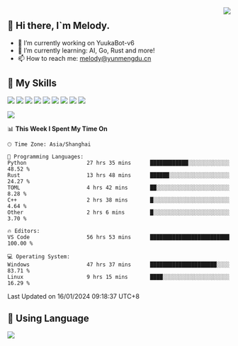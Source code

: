 <a href="#">
  <img align="right" src="https://github-readme-stats.vercel.app/api?username=melodyyuuka&count_private=true&show_icons=true" />
</a>

## **👋 Hi there, I`m Melody.**

- 🔭 I’m currently working on YuukaBot-v6
- 🌱 I’m currently learning: AI, Go, Rust and more!
- 📫 How to reach me: melody@yunmengdu.cn

## 🌟 **My Skills** 

![](https://img.shields.io/badge/-Python-3e74a2?style=flat-square&logo=Python&logoColor=fff)
![](https://img.shields.io/badge/-Java-007396?style=flat-square&logo=OpenJDK&logoColor=fff)
![](https://img.shields.io/badge/-Node.js-339933?style=flat-square&logo=Node.js&logoColor=fff)
![](https://img.shields.io/badge/-Git-f05032?style=flat-square&logo=git&logoColor=fff)
![](https://img.shields.io/badge/-PostgreSQL-4169e1?style=flat-square&logo=PostgreSQL&logoColor=fff)
![](https://img.shields.io/badge/-Rust-000000?style=flat-square&logo=rust&logoColor=fff)
![](https://img.shields.io/badge/-VSCode-007acc?style=flat-square&logo=Visual-Studio-Code&logoColor=fff)
![](https://img.shields.io/badge/-FastAPI-009688?style=flat-square&logo=FastAPI&logoColor=fff)
![](https://img.shields.io/badge/-Linux-000000?style=flat-square&logo=Linux&logoColor=fff)


![](https://wakatime.com/badge/user/fa6dc0e2-47c5-4d2d-ae45-69fec6f2122c.svg)

<!--START_SECTION:waka-->
📊 **This Week I Spent My Time On** 

```text
🕑︎ Time Zone: Asia/Shanghai

💬 Programming Languages: 
Python                   27 hrs 35 mins      ████████████░░░░░░░░░░░░░   48.52 % 
Rust                     13 hrs 48 mins      ██████░░░░░░░░░░░░░░░░░░░   24.27 % 
TOML                     4 hrs 42 mins       ██░░░░░░░░░░░░░░░░░░░░░░░    8.28 % 
C++                      2 hrs 38 mins       █░░░░░░░░░░░░░░░░░░░░░░░░    4.64 % 
Other                    2 hrs 6 mins        █░░░░░░░░░░░░░░░░░░░░░░░░    3.70 % 

🔥 Editors: 
VS Code                  56 hrs 53 mins      █████████████████████████   100.00 % 

💻 Operating System: 
Windows                  47 hrs 37 mins      █████████████████████░░░░   83.71 % 
Linux                    9 hrs 15 mins       ████░░░░░░░░░░░░░░░░░░░░░   16.29 % 
```


 Last Updated on 16/01/2024 09:18:37 UTC+8
<!--END_SECTION:waka-->

## 🥰 **Using Language**

![](https://github-readme-stats.vercel.app/api/wakatime?username=MelodyYuyuko&layout=compact&hide_border=true)
